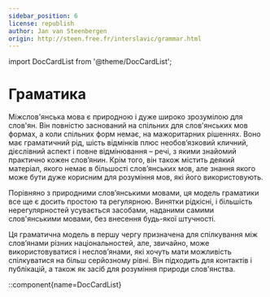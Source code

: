 ```yaml
---
sidebar_position: 6
license: republish
author: Jan van Steenbergen
origin: http://steen.free.fr/interslavic/grammar.html
---
```


import DocCardList from '@theme/DocCardList';

# Граматика

Міжслов'янська мова є природною і дуже широко зрозумілою для слов'ян. Він повністю заснований на спільних для слов'янських мов формах, а коли спільних форм немає, на мажоритарних рішеннях. Воно має граматичний рід, шість відмінків плюс необов’язковий кличний, дієслівний аспект і повне відмінювання – речі, з якими знайомий практично кожен слов’янин. Крім того, він також містить деякий матеріал, якого немає в більшості слов’янських мов, але знання якого може бути дуже корисним для розуміння мов, які його використовують.

Порівняно з природними слов’янськими мовами, ця модель граматики все ще є досить простою та регулярною. Винятки рідкісні, і більшість нерегулярностей усувається засобами, наданими самими слов'янськими мовами, без внесення будь-якої штучності.

Ця граматична модель в першу чергу призначена для спілкування між слов’янами різних національностей, але, звичайно, може використовуватися і неслов’янами, які хочуть мати можливість спілкуватися на більш серйозному рівні. Він підходить для контактів і публікацій, а також як засіб для розуміння природи слов'янства.

::component{name=DocCardList}

